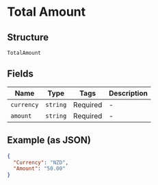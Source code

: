 
# Total Amount

## Structure

`TotalAmount`

## Fields

| Name | Type | Tags | Description |
|  --- | --- | --- | --- |
| `currency` | `string` | Required | - |
| `amount` | `string` | Required | - |

## Example (as JSON)

```json
{
  "Currency": "NZD",
  "Amount": "50.00"
}
```

